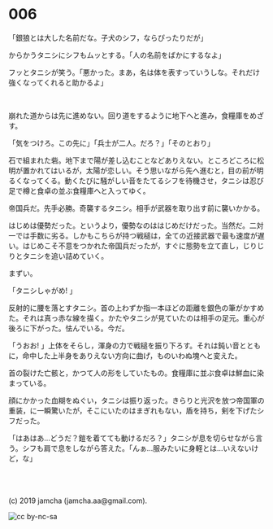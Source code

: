 

# 006

「銀狼とは大した名前だな。子犬のシフ，ならぴったりだが」

からかうタニシにシフもムッとする。「人の名前をばかにするなよ」

フッとタニシが笑う。「悪かった。まあ，名は体を表すっていうしな。それだけ強くなってくれると助かるよ」

<br>

崩れた道からは先に進めない。回り道をするように地下へと進み，食糧庫をめざす。

「気をつけろ。この先に」「兵士が二人。だろ？」「そのとおり」

石で組まれた砦。地下まで陽が差し込むことなどありえない。ところどころに松明が置かれてはいるが，太陽が恋しい。そう思いながら先へ進むと，目の前が明るくなってくる。動くたびに騒がしい音をたてるシフを待機させ，タニシは忍び足で樽と食卓の並ぶ食糧庫へと入ってゆく。

帝国兵だ。先手必勝。奇襲するタニシ。相手が武器を取り出す前に襲いかかる。

はじめは優勢だった。というより，優勢なのははじめだけだった。当然だ。二対一では手数に劣る。しかもこちらが持つ戦槌は，全ての近接武器で最も速度が遅い。はじめこそ不意をつかれた帝国兵だったが，すぐに態勢を立て直し，じりじりとタニシを追い詰めていく。

まずい。

「タニシしゃがめ! 」

反射的に腰を落とすタニシ。首の上わずか指一本ほどの距離を銀色の筆がかすめた。それは真っ赤な線を描く。かたやタニシが見ていたのは相手の足元。重心が後ろに下がった。怯んでいる。今だ。

「うおお! 」上体をそらし，渾身の力で戦槌を振り下ろす。それは鈍い音とともに，命中した上半身をありえない方向に曲げ，ものいわぬ塊へと変えた。

首の裂けた亡骸と，かつて人の形をしていたもの。食糧庫に並ぶ食卓は鮮血に染まっている。

顔にかかった血糊をぬぐい，タニシは振り返った。きらりと光沢を放つ帝国軍の重装，に一瞬驚いたが，そこにいたのはまぎれもない，盾を持ち，剣を下げたシフだった。

「はあはあ…どうだ？鎧を着てても動けるだろ？」タニシが息を切らせながら言う。シフも肩で息をしながら答えた。「んぁ…服みたいに身軽とは…いえないけど，な」

<br>

<br>
<br>
(c) 2019 jamcha (jamcha.aa@gmail.com).

![cc by-nc-sa](https://i.creativecommons.org/l/by-nc-sa/4.0/88x31.png)

